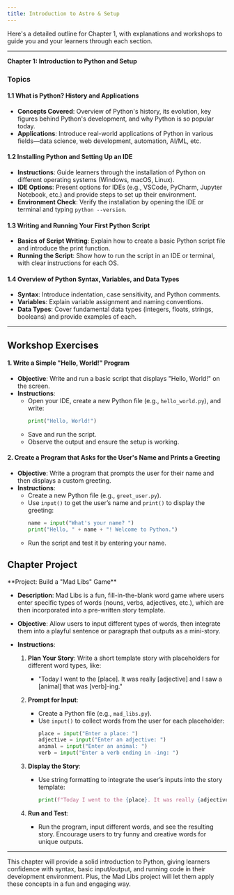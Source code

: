 ```yaml
---
title: Introduction to Astro & Setup
---
```


Here's a detailed outline for Chapter 1, with explanations and workshops to guide you and your learners through each section.

---

**Chapter 1: Introduction to Python and Setup**

### Topics

#### 1.1 What is Python? History and Applications
   - **Concepts Covered**: Overview of Python's history, its evolution, key figures behind Python's development, and why Python is so popular today.
   - **Applications**: Introduce real-world applications of Python in various fields—data science, web development, automation, AI/ML, etc.

#### 1.2 Installing Python and Setting Up an IDE
   - **Instructions**: Guide learners through the installation of Python on different operating systems (Windows, macOS, Linux).
   - **IDE Options**: Present options for IDEs (e.g., VSCode, PyCharm, Jupyter Notebook, etc.) and provide steps to set up their environment.
   - **Environment Check**: Verify the installation by opening the IDE or terminal and typing `python --version`.

#### 1.3 Writing and Running Your First Python Script
   - **Basics of Script Writing**: Explain how to create a basic Python script file and introduce the print function.
   - **Running the Script**: Show how to run the script in an IDE or terminal, with clear instructions for each OS.
   
#### 1.4 Overview of Python Syntax, Variables, and Data Types
   - **Syntax**: Introduce indentation, case sensitivity, and Python comments.
   - **Variables**: Explain variable assignment and naming conventions.
   - **Data Types**: Cover fundamental data types (integers, floats, strings, booleans) and provide examples of each.

---

<h2 class="workshop-title">Workshop Exercises</h2>
<div class="workshop-container">

#### 1. Write a Simple "Hello, World!" Program
   - **Objective**: Write and run a basic script that displays "Hello, World!" on the screen.
   - **Instructions**:
      - Open your IDE, create a new Python file (e.g., `hello_world.py`), and write:
        ```python
        print("Hello, World!")
        ```
      - Save and run the script.
      - Observe the output and ensure the setup is working.

#### 2. Create a Program that Asks for the User's Name and Prints a Greeting
   - **Objective**: Write a program that prompts the user for their name and then displays a custom greeting.
   - **Instructions**:
      - Create a new Python file (e.g., `greet_user.py`).
      - Use `input()` to get the user’s name and `print()` to display the greeting:
        ```python
        name = input("What's your name? ")
        print("Hello, " + name + "! Welcome to Python.")
        ```
      - Run the script and test it by entering your name.

</div>

<h2 class="workshop-title">Chapter Project</h2>
<div class="workshop-container">
**Project: Build a "Mad Libs" Game**

- **Description**: Mad Libs is a fun, fill-in-the-blank word game where users enter specific types of words (nouns, verbs, adjectives, etc.), which are then incorporated into a pre-written story template.

- **Objective**: Allow users to input different types of words, then integrate them into a playful sentence or paragraph that outputs as a mini-story.

- **Instructions**:
   1. **Plan Your Story**: Write a short template story with placeholders for different word types, like:
      - "Today I went to the [place]. It was really [adjective] and I saw a [animal] that was [verb]-ing."
   
   2. **Prompt for Input**:
      - Create a Python file (e.g., `mad_libs.py`).
      - Use `input()` to collect words from the user for each placeholder:
        ```python
        place = input("Enter a place: ")
        adjective = input("Enter an adjective: ")
        animal = input("Enter an animal: ")
        verb = input("Enter a verb ending in -ing: ")
        ```
   
   3. **Display the Story**:
      - Use string formatting to integrate the user’s inputs into the story template:
        ```python
        print(f"Today I went to the {place}. It was really {adjective} and I saw a {animal} that was {verb}-ing.")
        ```
   
   4. **Run and Test**:
      - Run the program, input different words, and see the resulting story. Encourage users to try funny and creative words for unique outputs.

---

This chapter will provide a solid introduction to Python, giving learners confidence with syntax, basic input/output, and running code in their development environment. Plus, the Mad Libs project will let them apply these concepts in a fun and engaging way.

</div>

<script>
  import ChapterNavigation from '$lib/components/ChapterNavigation.svelte';
</script>

<ChapterNavigation 
    prevHref="/learn/python" 
    nextHref="/learn/python/ch2"
  />